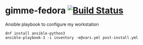 # gimme-fedora [![Build Status](https://travis-ci.com/egegunes/gimme-fedora.svg?branch=master)](https://travis-ci.com/egegunes/gimme-fedora)

Ansible playbook to configure my workstation

```
dnf install ansible-python3
ansible-playbook-3 -i inventory -e@vars.yml post-install.yml
```
